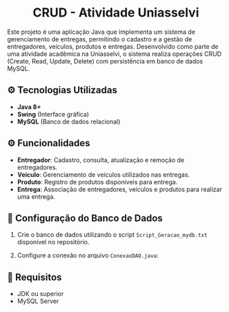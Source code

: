 <h1 align="center"> CRUD - Atividade Uniasselvi </h1>

Este projeto é uma aplicação Java que implementa um sistema de gerenciamento de entregas, permitindo o cadastro e a gestão de entregadores, veículos, produtos e entregas. Desenvolvido como parte de uma atividade acadêmica na Uniasselvi, o sistema realiza operações CRUD (Create, Read, Update, Delete) com persistência em banco de dados MySQL.

## ⚙️ Tecnologias Utilizadas
- **Java 8+**
- **Swing** (Interface gráfica)
- **MySQL** (Banco de dados relacional)

## ⚙️ Funcionalidades

- **Entregador**: Cadastro, consulta, atualização e remoção de entregadores.
- **Veículo**: Gerenciamento de veículos utilizados nas entregas.
- **Produto**: Registro de produtos disponíveis para entrega.
- **Entrega**: Associação de entregadores, veículos e produtos para realizar uma entrega.

## 🔌 Configuração do Banco de Dados

1. Crie o banco de dados utilizando o script `Script_Geracao_mydb.txt` disponível no repositório.

2. Configure a conexão no arquivo `ConexaoDAO.java`:

## 📌 Requisitos
- JDK ou superior
- MySQL Server
